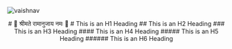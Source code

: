 ![vaishnav](https://github.com/manishramanandi/manishramanandi/assets/133475996/bbf31f06-1f54-4df7-8cdf-f73987ba66c5)
<div align= "center" >
# 🐚 श्रीमते रामानुजाय नमः 🪷
 # This is an H1 Heading
## This is an H2 Heading
### This is an H3 Heading
#### This is an H4 Heading
##### This is an H5 Heading
###### This is an H6 Heading

</div>
                                                        
